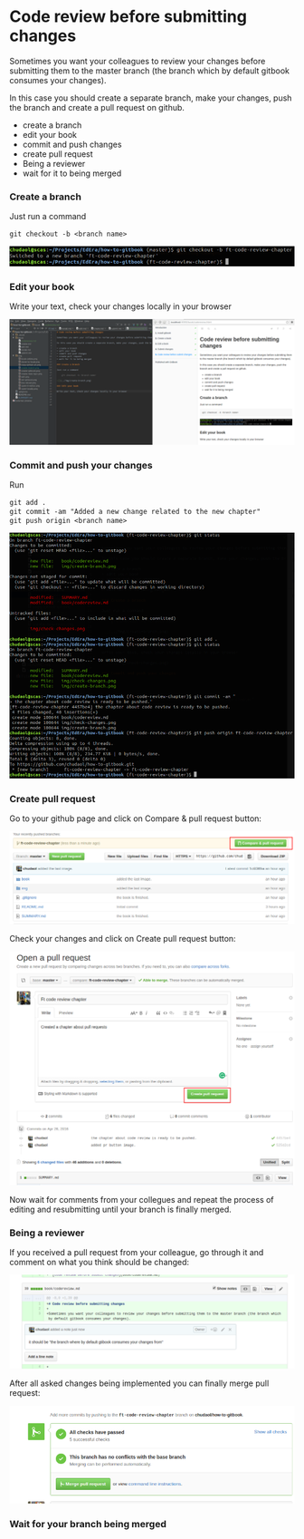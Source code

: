 # Code review before submitting changes

Sometimes you want your colleagues to review your changes before submitting them to the master branch (the branch which by default gitbook consumes your changes).

In this case you should create a separate branch, make your changes, push the branch and create a pull request on github.

* create a branch
* edit your book
* commit and push changes
* create pull request
* Being a reviewer
* wait for it to being merged

### Create a branch

Just run a command

    git checkout -b <branch name>
    
![](../img/create-branch.png)

### Edit your book

Write your text, check your changes locally in your browser

![](../img/check-changes.png)

### Commit and push your changes

Run

    git add .
    git commit -am "Added a new change related to the new chapter"
    git push origin <branch name>
    
![](../img/push-new-branch.png)

### Create pull request

Go to your github page and click on Compare & pull request button:

![](../img/click-compare-and-pr.png)

Check your changes and click on Create pull request button:

![](../img/check-and-pr.png)

Now wait for comments from your collegues and repeat the process of editing and resubmitting until your branch is finally merged.

### Being a reviewer

If you received a pull request from your colleague, go through it and comment on what you think should be changed:
 
![](../img/comment-pr.png)

After all asked changes being implemented you can finally merge pull request:

![](../img/merge-pr.png)


### Wait for your branch being merged









